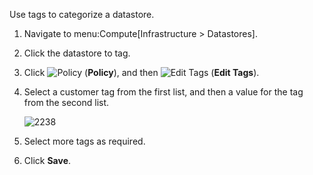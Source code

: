 Use tags to categorize a datastore.

1.  Navigate to menu:Compute\[Infrastructure \> Datastores\].

2.  Click the datastore to tag.

3.  Click ![Policy](1941.png) (**Policy**), and then ![Edit
    Tags](1851.png) (**Edit Tags**).

4.  Select a customer tag from the first list, and then a value for the
    tag from the second list.
    
    ![2238](2238.png)

5.  Select more tags as required.

6.  Click **Save**.
